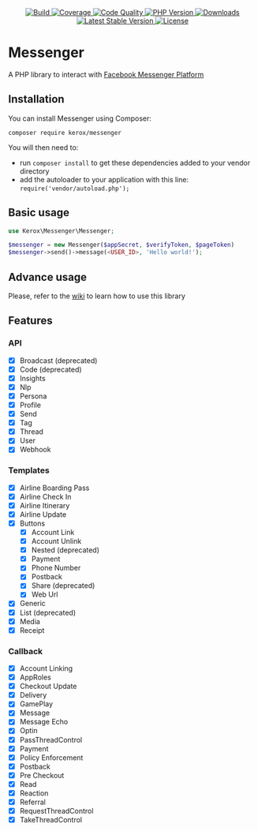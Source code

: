 <div align="center">
    <a href="https://travis-ci.org/ker0x/messenger" title="Build">
        <img src="https://img.shields.io/travis/ker0x/messenger.svg?style=for-the-badge" alt="Build">
    </a>
    <a href="https://scrutinizer-ci.com/g/ker0x/messenger/" title="Coverage">
        <img src="https://img.shields.io/scrutinizer/coverage/g/ker0x/messenger.svg?style=for-the-badge" alt="Coverage">
    </a>
    <a href="https://scrutinizer-ci.com/g/ker0x/messenger/" title="Code Quality">
        <img src="https://img.shields.io/scrutinizer/g/ker0x/messenger.svg?style=for-the-badge" alt="Code Quality">
    </a>
    <a href="https://php.net" title="PHP Version">
        <img src="https://img.shields.io/badge/php-%3E%3D%207.3-8892BF.svg?style=for-the-badge" alt="PHP Version">
    </a>
    <a href="https://packagist.org/packages/kerox/messenger" title="Downloads">
        <img src="https://img.shields.io/packagist/dt/kerox/messenger.svg?style=for-the-badge" alt="Downloads">
    </a>
    <a href="https://packagist.org/packages/kerox/messenger" title="Latest Stable Version">
        <img src="https://img.shields.io/packagist/v/kerox/messenger.svg?style=for-the-badge" alt="Latest Stable Version">
    </a>
    <a href="https://packagist.org/packages/kerox/messenger" title="License">
        <img src="https://img.shields.io/packagist/l/kerox/messenger.svg?style=for-the-badge" alt="License">
    </a>
</div>

# Messenger

A PHP library to interact with [Facebook Messenger Platform](https://www.messenger.com/)

## Installation

You can install Messenger using Composer:

```
composer require kerox/messenger
```

You will then need to:
* run ``composer install`` to get these dependencies added to your vendor directory
* add the autoloader to your application with this line: ``require('vendor/autoload.php');``

## Basic usage

```php
use Kerox\Messenger\Messenger;

$messenger = new Messenger($appSecret, $verifyToken, $pageToken)
$messenger->send()->message(<USER_ID>, 'Hello world!');
```

## Advance usage

Please, refer to the [wiki](https://github.com/ker0x/messenger/wiki) to learn how to use this library

## Features

### API

- [x] Broadcast (deprecated)
- [x] Code (deprecated)
- [x] Insights
- [x] Nlp
- [x] Persona
- [x] Profile
- [x] Send
- [x] Tag
- [x] Thread
- [x] User
- [x] Webhook

### Templates

- [x] Airline Boarding Pass
- [x] Airline Check In
- [x] Airline Itinerary
- [x] Airline Update
- [x] Buttons
    - [x] Account Link
    - [x] Account Unlink
    - [x] Nested (deprecated)
    - [x] Payment
    - [x] Phone Number
    - [x] Postback
    - [x] Share (deprecated)
    - [x] Web Url
- [x] Generic
- [x] List (deprecated)
- [x] Media
- [x] Receipt

### Callback

- [x] Account Linking
- [x] AppRoles
- [x] Checkout Update
- [x] Delivery
- [x] GamePlay
- [x] Message
- [x] Message Echo
- [x] Optin
- [x] PassThreadControl
- [x] Payment
- [x] Policy Enforcement
- [x] Postback
- [x] Pre Checkout
- [x] Read
- [x] Reaction
- [x] Referral
- [x] RequestThreadControl
- [x] TakeThreadControl
